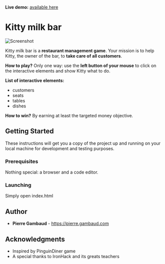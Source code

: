 **Live demo:** [available here](https://pierre.gambaud.com/p/kitty-milk-bar/)

# Kitty milk bar

![Screenshot](img/readme-screenshot.png)

Kitty milk bar is a **restaurant management game**. Your mission is to help Kitty, the owner of the bar, to **take care of all customers**.

**How to play?** Only one way: use the **left button of your mouse** to click on the interactive elements and show Kitty what to do.

**List of interactive elements:**
* customers
* seats
* tables
* dishes

**How to win?** By earning at least the targeted money objective.

## Getting Started

These instructions will get you a copy of the project up and running on your local machine for development and testing purposes.

### Prerequisites

Nothing special: a browser and a code editor.

### Launching

Simply open index.html

## Author

* **Pierre Gambaud** - https://pierre.gambaud.com


## Acknowledgments

* Inspired by PinguinDiner game
* A special thanks to IronHack and its greats teachers
